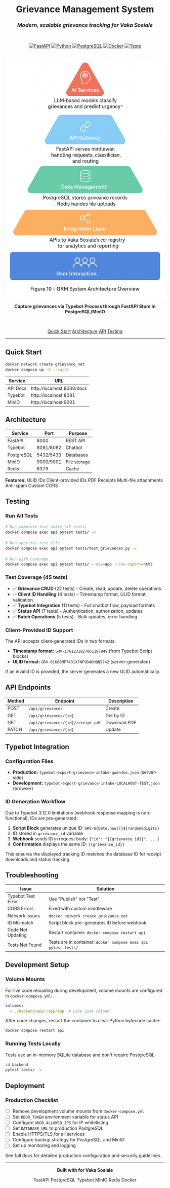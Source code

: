 ﻿<div align="center">

#  Grievance Management System

### _Modern, scalable grievance tracking for Vaka Sosiale_

<br>

[![FastAPI](https://img.shields.io/badge/FastAPI-0.115.0-009688.svg?style=flat&logo=FastAPI&logoColor=white)](https://fastapi.tiangolo.com)
[![Python](https://img.shields.io/badge/Python-3.11-3776AB.svg?style=flat&logo=python&logoColor=white)](https://www.python.org)
[![PostgreSQL](https://img.shields.io/badge/PostgreSQL-16-336791.svg?style=flat&logo=postgresql&logoColor=white)](https://www.postgresql.org)
[![Docker](https://img.shields.io/badge/Docker-Compose-2496ED.svg?style=flat&logo=docker&logoColor=white)](https://www.docker.com)
[![Tests](https://img.shields.io/badge/Tests-45%20passing-success.svg?style=flat)](backend/tests/)

<br>

<img src="docs/images/figure-10-grm-architecture.png" alt="GRM Architecture" width="750">

<br>

**Capture grievances via Typebot**  **Process through FastAPI**  **Store in PostgreSQL/MinIO**

<br>

[Quick Start](#-quick-start)  [Architecture](#-architecture)  [API](#-api-endpoints)  [Testing](#-testing)

</div>

---

##  Quick Start

```bash
docker network create grievance_net
docker compose up -d --build
```

| Service | URL |
|---------|-----|
|  API Docs | http://localhost:8000/docs |
|  Typebot | http://localhost:8081 |
|  MinIO | http://localhost:9001 |

##  Architecture

| Service | Port | Purpose |
|---------|------|---------|
| FastAPI | 8000 | REST API |
| Typebot | 8081/8082 | Chatbot |
| PostgreSQL | 5432/5433 | Databases |
| MinIO | 9000/9001 | File storage |
| Redis | 6379 | Cache |

**Features:** ULID IDs  Client-provided IDs  PDF Receipts  Multi-file attachments  Anti-spam  Custom CORS

##  Testing

### Run All Tests
```bash
# Run complete test suite (45 tests)
docker compose exec api pytest tests/ -v

# Run specific test file
docker compose exec api pytest tests/test_grievances.py -v

# Run with coverage
docker compose exec api pytest tests/ --cov=app --cov-report=html
```

### Test Coverage (45 tests)
- ✅ **Grievance CRUD** (22 tests) - Create, read, update, delete operations
- ✅ **Client ID Handling** (4 tests) - Timestamp format, ULID format, validation
- ✅ **Typebot Integration** (11 tests) - Full chatbot flow, payload formats
- ✅ **Status API** (7 tests) - Authentication, authorization, updates
- ✅ **Batch Operations** (5 tests) - Bulk updates, error handling

### Client-Provided ID Support
The API accepts client-generated IDs in two formats:
- **Timestamp format:** `GRV-1761231827861197849` (from Typebot Script blocks)
- **ULID format:** `GRV-01K88MF7431X7NF9D4GHQN5742` (server-generated)

If an invalid ID is provided, the server generates a new ULID automatically.

##  API Endpoints

| Method | Endpoint | Description |
|--------|----------|-------------|
| POST | `/api/grievances` | Create |
| GET | `/api/grievances/{id}` | Get by ID |
| GET | `/api/grievances/{id}/receipt.pdf` | Download PDF |
| PATCH | `/api/grievances/{id}` | Update |

##  Typebot Integration

### Configuration Files
- **Production:** `typebot-export-grievance-intake-qwdn4no.json` (server-side)  
- **Development:** `typebot-export-grievance-intake-LOCALHOST-TEST.json` (browser)

### ID Generation Workflow
Due to Typebot 3.12.0 limitations (webhook response mapping is non-functional), IDs are pre-generated:

1. **Script Block** generates unique ID: `GRV-${Date.now()}${random6digits}`
2. ID stored in `grievance_id` variable
3. **Webhook** sends ID in request body: `{"id": "{{grievance_id}}", ...}`
4. **Confirmation** displays the same ID: `{{grievance_id}}`

This ensures the displayed tracking ID matches the database ID for receipt downloads and status tracking.

##  Troubleshooting

| Issue | Solution |
|-------|----------|
| Typebot Test Error | Use "Publish" not "Test" |
| CORS Errors | Fixed with custom middleware |
| Network Issues | `docker network create grievance_net` |
| ID Mismatch | Script block pre-generates ID before webhook |
| Code Not Updating | Restart container: `docker compose restart api` |
| Tests Not Found | Tests are in container: `docker compose exec api pytest tests/` |

##  Development Setup

### Volume Mounts
For live code reloading during development, volume mounts are configured in `docker-compose.yml`:
```yaml
volumes:
  - ./backend/app:/app/app  # Live code reload
```

After code changes, restart the container to clear Python bytecode cache:
```bash
docker compose restart api
```

### Running Tests Locally
Tests use an in-memory SQLite database and don't require PostgreSQL:
```bash
cd backend
pytest tests/ -v
```

##  Deployment

### Production Checklist
- [ ] Remove development volume mounts from `docker-compose.yml`
- [ ] Set `ODOO_TOKEN` environment variable for status API
- [ ] Configure `ODOO_ALLOWED_IPS` for IP whitelisting
- [ ] Set `DATABASE_URL` to production PostgreSQL
- [ ] Enable HTTPS/TLS for all services
- [ ] Configure backup strategy for PostgreSQL and MinIO
- [ ] Set up monitoring and logging

See full docs for detailed production configuration and security guidelines.

---

<div align="center">

**Built with  for Vaka Sosiale**

FastAPI  PostgreSQL  Typebot  MinIO  Redis  Docker

</div>